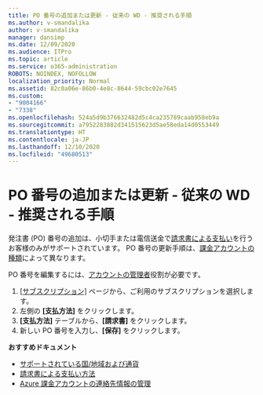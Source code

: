 ```yaml
---
title: PO 番号の追加または更新 - 従来の WD - 推奨される手順
ms.author: v-smandalika
author: v-smandalika
manager: dansimp
ms.date: 12/09/2020
ms.audience: ITPro
ms.topic: article
ms.service: o365-administration
ROBOTS: NOINDEX, NOFOLLOW
localization_priority: Normal
ms.assetid: 82c0a06e-86b0-4e8c-8644-59cbc02e7645
ms.custom:
- "9004166"
- "7338"
ms.openlocfilehash: 524a5d9b376632482d5c4ca235789caab958eb9a
ms.sourcegitcommit: a7952283882d341515623d5ae58eda14d0553449
ms.translationtype: HT
ms.contentlocale: ja-JP
ms.lasthandoff: 12/10/2020
ms.locfileid: "49680513"
---
```

# <a name="add-or-update-po-number---legacy-wd---recommended-steps"></a>PO 番号の追加または更新 - 従来の WD - 推奨される手順

発注書 (PO) 番号の追加は、小切手または電信送金で[請求書による支払い](https://docs.microsoft.com/azure/cost-management-billing/manage/pay-by-invoice)を行うお客様のみがサポートされています。 PO 番号の更新手順は、[課金アカウントの種類](https://docs.microsoft.com/azure/cost-management-billing/manage/view-all-accounts)によって異なります。

PO 番号を編集するには、[アカウントの管理者](https://docs.microsoft.com/azure/role-based-access-control/rbac-and-directory-admin-roles)役割が必要です。

1. [[サブスクリプション]](https://ms.portal.azure.com/#blade/Microsoft_Azure_Billing/SubscriptionsBlade) ページから、ご利用のサブスクリプションを選択します。
2. 左側の **[支払方法]** をクリックします。
3. **[支払方法]** テーブルから、**[請求書]** をクリックします。 
4. 新しい PO 番号を入力し、**[保存]** をクリックします。

**おすすめドキュメント**

- [サポートされている国/地域および通貨](https://azure.microsoft.com/ja-JP/pricing/faq/) 
- [請求書による支払い方法](https://docs.microsoft.com/azure/cost-management-billing/manage/pay-by-invoice) 
- [Azure 課金アカウントの連絡先情報の管理](https://docs.microsoft.com/azure/cost-management-billing/manage/change-azure-account-profile)


